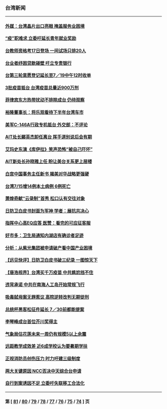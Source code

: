 ### 台湾新闻
---
#### [外媒：台湾晶片出口亮眼 掩盖服务业困境](../../pages/ncid1349361/n13090795.md) 
#### [“疫”职难求 立委吁延长青年就业奖励](../../pages/ncid1349361/n13090788.md) 
#### [台教师资格考17日登场 一间试场只排20人](../../pages/ncid1349361/n13090798.md) 
#### [台业者纾困贷款碰壁 吁立专责银行](../../pages/ncid1349361/n13090800.md) 
#### [台第三轮意愿登记延长至7／19中午12时收单](../../pages/ncid1349361/n13090756.md) 
#### [3批疫苗抵台 台湾疫苗总量近900万剂](../../pages/ncid1349361/n13090504.md) 
#### [菲律宾东方热带扰动不排除成台 仍待观察](../../pages/ncid1349361/n13090786.md) 
#### [裕隆董事长：将乐观看待下半年台湾车市](../../pages/ncid1349361/n13090754.md) 
#### [美军C-146A行政专机抵台 外交部：不评论](../../pages/ncid1349361/n13088089.md) 
#### [AIT处长郦英杰卸任离台 挥手道别说后会有期](../../pages/ncid1349361/n13090169.md) 
#### [艾玛史东演《库伊拉》笑声恐怖“被自己吓坏”](../../pages/ncid1349361/n13090171.md) 
#### [AIT新处长孙晓雅上任 盼让美台关系更上层楼](../../pages/ncid1349361/n13090113.md) 
#### [白宫中国事务主任新书 揭美对华战略更强硬](../../pages/ncid1349361/n13089691.md) 
#### [台湾7/15增14例本土病例 6例死亡](../../pages/ncid1349361/n13090019.md) 
#### [萧煌奇献“云录制”首秀 松口认有交往对象](../../pages/ncid1349361/n13089905.md) 
#### [日防卫白皮书封面为军神  学者：展抗共决心](../../pages/ncid1349361/n13089623.md) 
#### [指挥中心高EQ应答 医赞：看完的可应征客服](../../pages/ncid1349361/n13089672.md) 
#### [好市多：卫生局通知内湖店有确诊者足迹](../../pages/ncid1349361/n13089723.md) 
#### [分析：从紫光集团被申请破产看中国产业困境](../../pages/ncid1349361/n13089000.md) 
#### [【远见快评】日防卫白皮书破三纪录 一图惊天下](../../pages/ncid1349361/n13089305.md) 
#### [【唐浩视界】台湾买千万疫苗 中共尴尬挡不住](../../pages/ncid1349361/n13089097.md) 
#### [违背承诺 中共在南海人工岛开始常规飞行](../../pages/ncid1349361/n13089070.md) 
#### [吸毒弑母案无罪惹议 高院逆转改判无期徒刑](../../pages/ncid1349361/n13088468.md) 
#### [总统杯黑客松征件延长 7／30前都能提案](../../pages/ncid1349361/n13088472.md) 
#### [李琴峰成台首位芥川奖得主](../../pages/ncid1349361/n13088465.md) 
#### [气象局估花莲未来一周仍有规模5以上余震](../../pages/ncid1349361/n13088462.md) 
#### [远距教学成效差 近6成学校认为要暑期学扶](../../pages/ncid1349361/n13088459.md) 
#### [正视消防员创伤压力 时力吁建三级制度](../../pages/ncid1349361/n13088457.md) 
#### [两大关键原因 NCC否决中天综合台申请](../../pages/ncid1349361/n13088455.md) 
#### [自行到案诱因不足 立委吁失联移工合法化](../../pages/ncid1349361/n13088417.md) 

---
#### 第 [ [81](./81.md) / [80](./80.md) / [79](./79.md) / [78](./78.md) / [77](./77.md) / [76](./76.md) / [75](./75.md) / [74](./74.md) ] 页
